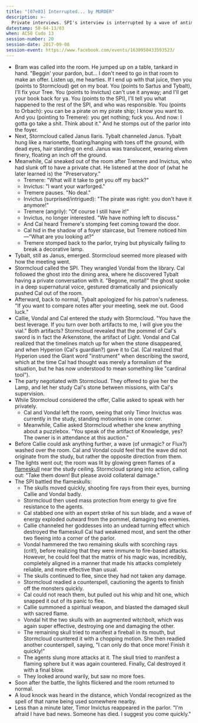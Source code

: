 ```yaml
---
title: "[07e03] Interrupted... by MURDER"
description: >-
  Private interviews. SPI's interview is interrupted by a wave of antimagic. Flameskull battle.
datestamp: 50-04-13/03
when: AC50 Cudo 13
session-number: 20
session-date: 2017-09-08
session-event: https://www.facebook.com/events/1630950433593523/
---
```


* Bram was called into the room. He jumped up on a table, tankard in hand. "Beggin' your pardon, but… I don't need to go in that room to make an offer. Listen up, me hearties. If I end up with that juice, then you (points to Stormcloud) get on my boat. You (points to Sartus and Tybalt), I'll fix your Tree. You (points to Invictus) can't use it anyway; and I'll get your book back for ya. You (points to the SPI), I'll tell you what happened to the rest of the SPI, and who was responsible. You (points to Orbach): you can be a pirate on my pirate ship; I know you want to. And you (pointing to Tremere): you get nothing; fuck you. And now: I gotta go take a shit. Think about it." And he stomps out of the parlor into the foyer.
* Next, Stormcloud called Janus Ilaris. Tybalt channeled Janus. Tybalt hung like a marionette, floating/hanging with toes off the ground, with dead eyes, hair standing on end. Janus was translucent, wearing elven finery, floating an inch off the ground.
* Meanwhile, Cal sneaked out of the room after Tremere and Invictus, who had slunk off to have a private chat. He listened at the door of (what he later learned is) the "Preservatory."
  * Tremere: "What will it take to get you off my back?"
  * Invictus: "I want your warforged."
  * Tremere pauses. "No deal."
  * Invictus (surprised/intrigued): "The pirate was right: you don't have it anymore!"
  * Tremere (angrily): "Of course I still have it!"
  * Invictus, no longer interested. "We have nothing left to discuss."
  * And Cal heard Tremere's stomping feet coming toward the door.
  * Cal hid in the shadow of a foyer staircase, but Tremere noticed him—"What are you looking at?"
  * Tremere stomped back to the parlor, trying but physically failing to break a decorative lamp.
* Tybalt, still as Janus, emerged. Stormcloud seemed more pleased with how the meeting went.
* Stormcloud called the SPI. They wrangled Vondal from the library. Cal followed the ghost into the dining area, where he discovered Tybalt having a private conversation with it. "Begone, mortal!" the ghost spoke in a deep supernatural voice, gestured dramatically and psionically pushed Cal out of the room.
* Afterward, back to normal, Tybalt apologized for his patron's rudeness. "If you want to compare notes after your meeting, seek me out. Good luck."
* Callie, Vondal and Cal entered the study with Stormcloud. "You have the best leverage. If you turn over both artifacts to me, I will give you the vial." Both artifacts? Stormcloud revealed that the pommel of Cal's sword is in fact the Arkenstone, the artifact of Light. Vondal and Cal realized that the timelines match up for when the stone disappeared, and when Hyperion (Cal's guardian?) gave it to Cal. (Cal realized that Hyperion used the Giant word "instrument" when describing the sword, which at the time Cal had thought was merely a formalism of the situation, but he has now understood to mean something like "cardinal tool").
* The party negotiated with Stormcloud. They offered to give her the Lamp, and let her study Cal's stone between missions, with Cal's supervision.
* While Stormcloud considered the offer, Callie asked to speak with her privately.
  * Cal and Vondal left the room, seeing that only Timor Invictus was currently in the study, standing motionless in one corner.
  * Meanwhile, Callie asked Stormcloud whether she knew anything about a puzzlebox. "You speak of the artifact of Knowledge, yes? The owner is in attendance at this auction."
* Before Callie could ask anything further, a wave (of unmagic? or Flux?) washed over the room. Cal and Vondal could feel that the wave did not originate from the study, but rather the opposite direction from them.
* The lights went out; the room was lit by glowing green flames of a [flameskull](../creatures/flameskulls) near the study ceiling. Stormcloud sprang into action, calling out: "Take them down! But please avoid collateral damage."
* The SPI battled the flameskulls:
  * The skulls moved quickly, shooting fire rays from their eyes, burning Callie and Vondal badly.
  * Stormcloud then used mass protection from energy to give fire resistance to the agents.
  * Cal stabbed one with an expert strike of his sun blade, and a wave of energy exploded outward from the pommel, damaging two enemies.
  * Callie channeled her goddesses into an undead turning effect which destroyed the flameskull Cal had weakened most, and sent the other two fleeing into a corner of the parlor.
  * Vondal hammered the two remaining skulls with scorching rays (crit!), before realizing that they were immune to fire-based attacks. However, he could feel that the matrix of his magic was, incredibly, completely aligned in a manner that made his attacks completely reliable, and more effective than usual.
  * The skulls continued to flee, since they had not taken any damage.
  * Stormcloud readied a counterspell, cautioning the agents to finish off the monsters quickly.
  * Cal could not reach them, but pulled out his whip and hit one, which snapped it out of its panic to flee.
  * Callie summoned a spiritual weapon, and blasted the damaged skull with sacred flame.
  * Vondal hit the two skulls with an augmented witchbolt, which was again super effective, destroying one and damaging the other.
  * The remaining skull tried to manifest a fireball in its mouth, but Stormcloud countered it with a chopping motion. She then readied another counterspell, saying, "I can only do that once more! Finish it quickly!"
  * The agents slung more attacks at it. The skull tried to manifest a flaming sphere but it was again countered. Finally, Cal destroyed it with a final blow.
  * They looked around warily, but saw no more foes.
* Soon after the battle, the lights flickered and the room returned to normal.
* A loud knock was heard in the distance, which Vondal recognized as the spell of that name being used somewhere nearby.
* Less than a minute later, Timor Invictus reappeared in the parlor. "I'm afraid I have bad news. Someone has died. I suggest you come quickly."
